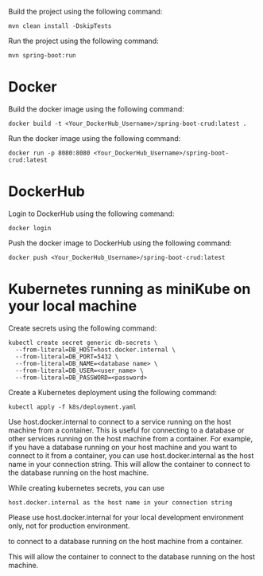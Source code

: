 Build the project using the following command:

```
mvn clean install -DskipTests
```

Run the project using the following command:

```
mvn spring-boot:run
```

# Docker

Build the docker image using the following command:

```
docker build -t <Your_DockerHub_Username>/spring-boot-crud:latest .
```

Run the docker image using the following command:

```
docker run -p 8080:8080 <Your_DockerHub_Username>/spring-boot-crud:latest
```

# DockerHub

Login to DockerHub using the following command:

```
docker login
```

Push the docker image to DockerHub using the following command:

```
docker push <Your_DockerHub_Username>/spring-boot-crud:latest
```

# Kubernetes running as miniKube on your local machine

Create secrets using the following command:

```
kubectl create secret generic db-secrets \
  --from-literal=DB_HOST=host.docker.internal \
  --from-literal=DB_PORT=5432 \
  --from-literal=DB_NAME=<database name> \
  --from-literal=DB_USER=<user_name> \
  --from-literal=DB_PASSWORD=<password>
```

Create a Kubernetes deployment using the following command:

```
kubectl apply -f k8s/deployment.yaml
```

Use host.docker.internal to connect to a service running on the host machine from a container.
This is useful for connecting to a database or other services running on the host machine from a container. For example,
if you have a database running on your host machine and you want to connect to it from a container, you can use
host.docker.internal as the host name in your connection string. This will allow the container to connect to the
database running on the host machine.

While creating kubernetes secrets,
you can use

```
host.docker.internal as the host name in your connection string 
```
Please use host.docker.internal for your local development environment only, not for production environment.

to connect to a database running on the host machine from a container.

This will allow the container to connect to the database running on the host machine.

